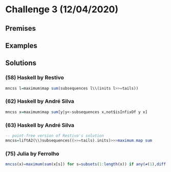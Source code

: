 # Challenge 3 (12/04/2020)

## Premises

## Examples

## Solutions

### (58) Haskell by Restivo
```haskell
mncss l=maximum$map sum(subsequences l\\(inits l>>=tails))
```

### (62) Haskell by André Silva
```haskell
mncss x=maximum$map sum[y|y<-subsequences x,not$isInfixOf y x]
```

### (63) Haskell by André Silva
```haskell
-- point-free version of Restivo's solution
mncss=liftA2(\\)subsequences((>>=tails).inits)>>>maximum.map sum
```

### (75) Julia by Ferrolho
```julia
mncss(x)=maximum(sum(x[s]) for s=subsets(1:length(x)) if any(≠(1),diff(s)))
```
